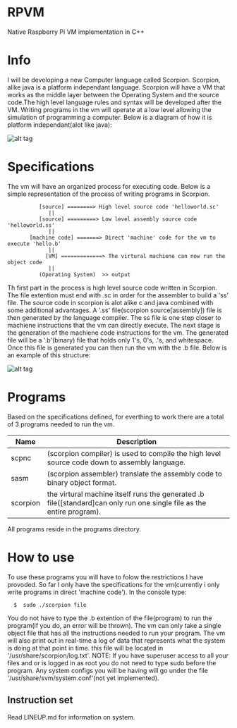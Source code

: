 # RPVM
Native Raspberry Pi VM implementation in C++ 

# Info
I will be developing a new Computer language called Scorpion. Scorpion, alike java is a platform independant language. Scorpion will have a VM that works as the middle layer between the Operating System and the source code.The high level language rules and syntax will be developed after the VM. Writing programs in the vm will operate at a low level allowing the simulation of programming a computer. Below is a diagram of how it is platform independant(alot like java):

![alt tag](https://github.com/AndroDevcd/RPVM/blob/master/Diagrams/system_representation.png)

# Specifications
The vm will have an organized process for executing code. Below is a simple representation of the process of writing programs in Scorpion.

              [source] ========> High level source code 'helloworld.sc'
                 ||
              [source] =========> Low level assembly source code 'helloworld.ss'
                 ||
           [machine code] =======> Direct 'machine' code for the vm to execute 'hello.b'
                 ||
                [VM] =============> The virtural machiene can now run the object code
                 ||
              (Operating System)  >> output
           
Th first part in the process is high level source code written in Scorpion. The file extention must end with .sc in order for the assembler to build a 'ss' file. The source code in scorpion is alot alike c and java combined with some additional advantages. A '.ss' file(scorpion source[assembly]) file is then generated by the language compiler. The ss file is one step closer to machiene instructions that the vm can directly execute. The next stage is the generation of the machiene code instructions for the vm. The generated file will be a '.b'(binary) file that holds only 1's, 0's, .'s, and whitespace. Once this file is generated you can then run the vm with the .b file. Below is an example of this structure:


![alt tag](https://github.com/AndroDevcd/RPVM/blob/master/Diagrams/system_representation_2.png)


# Programs
Based on the specifications defined, for everthing to work there are a total of 3 programs needed to run the vm.

Name | Description
---- | -----------
scpnc | (scorpion compiler) is used to compile the high level source code down to assembly language.
sasm | (scorpion assembler) translate the assembly code to binary object format.
scorpion | the virtural machine itself runs the generated .b file([standard]can only run one single file as the entire program).

All programs reside in the programs directory.

# How to use
To use these programs you will have to folow the restrictions I have provoded. So far I only have the specifications for the vm(currently i only write programs in direct 'machine code').
In the console type:

      $  sudo ./scorpion file
 
You do not have to type the .b extention of the file(program) to run the program(if you do, an error will be thrown).
The vm can only take a single object file that has all the instructions needed to run your program. The vm will also print out in real-time a log of data that represents what the system is doing at that point in time. this file will be located in '/usr/share/scorpion/log.txt'. NOTE: If you have superuser access to all your files and or is logged in as root you do not need to type sudo before the program. Any system configs you will be having will go under the file '/usr/share/svm/system.conf'(not yet implemented).

## Instruction set
Read LINEUP.md for information on system.

